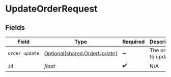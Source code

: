 # UpdateOrderRequest


## Fields

| Field                                                              | Type                                                               | Required                                                           | Description                                                        | Example                                                            |
| ------------------------------------------------------------------ | ------------------------------------------------------------------ | ------------------------------------------------------------------ | ------------------------------------------------------------------ | ------------------------------------------------------------------ |
| `order_update`                                                     | [Optional[shared.OrderUpdate]](../../models/shared/orderupdate.md) | :heavy_minus_sign:                                                 | The order to update.                                               |                                                                    |
| `id`                                                               | *float*                                                            | :heavy_check_mark:                                                 | N/A                                                                | 1                                                                  |